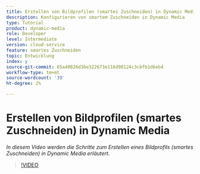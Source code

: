 ```yaml
---
title: Erstellen von Bildprofilen (smartes Zuschneiden) in Dynamic Media
description: Konfigurieren von smartem Zuschneiden in Dynamic Media
type: Tutorial
product: dynamic-media
role: Developer
level: Intermediate
version: cloud-service
feature: smartes Zuschneiden
topic: Entwicklung
index: y
source-git-commit: 65a40826d3be322673e116d98124c3cbfb1d6eb4
workflow-type: tm+mt
source-wordcount: '39'
ht-degree: 2%

---
```


# Erstellen von Bildprofilen (smartes Zuschneiden) in Dynamic Media

*In diesem Video werden die Schritte zum Erstellen eines Bildprofils (smartes Zuschneiden) in Dynamic Media erläutert.*

>[!VIDEO](https://video.tv.adobe.com/v/335460?quality=9&learn=on)

